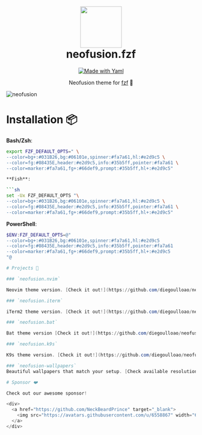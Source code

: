 <div align="center">
    <h1>
        <img src="https://i.ibb.co/K7GbmDr/logo.jpg" width="110" />
        <br />neofusion.fzf
    </h1>
</div>

<p align="center"> 
    <a href="#"><img alt="Made with Yaml" src="https://img.shields.io/badge/Made%20with%20bash-blueviolet.svg?style=for-the-badge&logo=gnu-bash" style="vertical-align:center" /></a>
</p>

<p align="center">
  Neofusion theme for <a href="https://github.com/junegunn/fzf" target="_blank">fzf</a> 👾
</p>

<img src="https://i.ibb.co/r3y5hNb/neofusion-bat-1.png" alt="neofusion" />

# Installation 📦

**Bash/Zsh**:

````sh
export FZF_DEFAULT_OPTS=" \
--color=bg+:#031B26,bg:#06101e,spinner:#fa7a61,hl:#e2d9c5 \
--color=fg:#08435E,header:#e2d9c5,info:#35b5ff,pointer:#fa7a61 \
--color=marker:#fa7a61,fg+:#66def9,prompt:#35b5ff,hl+:#e2d9c5"

**Fish**:

```sh
set -Ux FZF_DEFAULT_OPTS "\
--color=bg+:#031B26,bg:#06101e,spinner:#fa7a61,hl:#e2d9c5 \
--color=fg:#08435E,header:#e2d9c5,info:#35b5ff,pointer:#fa7a61 \
--color=marker:#fa7a61,fg+:#66def9,prompt:#35b5ff,hl+:#e2d9c5"
````

**PowerShell**:

```powershell
$ENV:FZF_DEFAULT_OPTS=@"
--color=bg+:#031B26,bg:#06101e,spinner:#fa7a61,hl:#e2d9c5
--color=fg:#08435E,header:#e2d9c5,info:#35b5ff,pointer:#fa7a61
--color=marker:#fa7a61,fg+:#66def9,prompt:#35b5ff,hl+:#e2d9c5
"@

# Projects 👾

### `neofusion.nvim`

Neovim theme version. [Check it out!](https://github.com/diegoulloao/neofusion.nvim)

### `neofusion.iterm`

iTerm2 theme version. [Check it out!](https://github.com/diegoulloao/neofusion.iterm)

### `neofusion.bat`

Bat theme version [Check it out!](https://github.com/diegoulloao/neofusion.bat/)

### `neofusion.k9s`

K9s theme version. [Check it out!](https://github.com/diegoulloao/neofusion.k9s)

### `neofusion-wallpapers`
Beautiful wallpapers that match your setup. [Check available resolutions](https://github.com/diegoulloao/neofusion-wallpapers?tab=readme-ov-file)

# Sponsor ❤️

Check out our awesome sponsor!

<div>
  <a href="https://github.com/NeckBeardPrince" target="_blank">
    <img src="https://avatars.githubusercontent.com/u/6558867" width="64" height="64" />
  </a>
</div>
```
